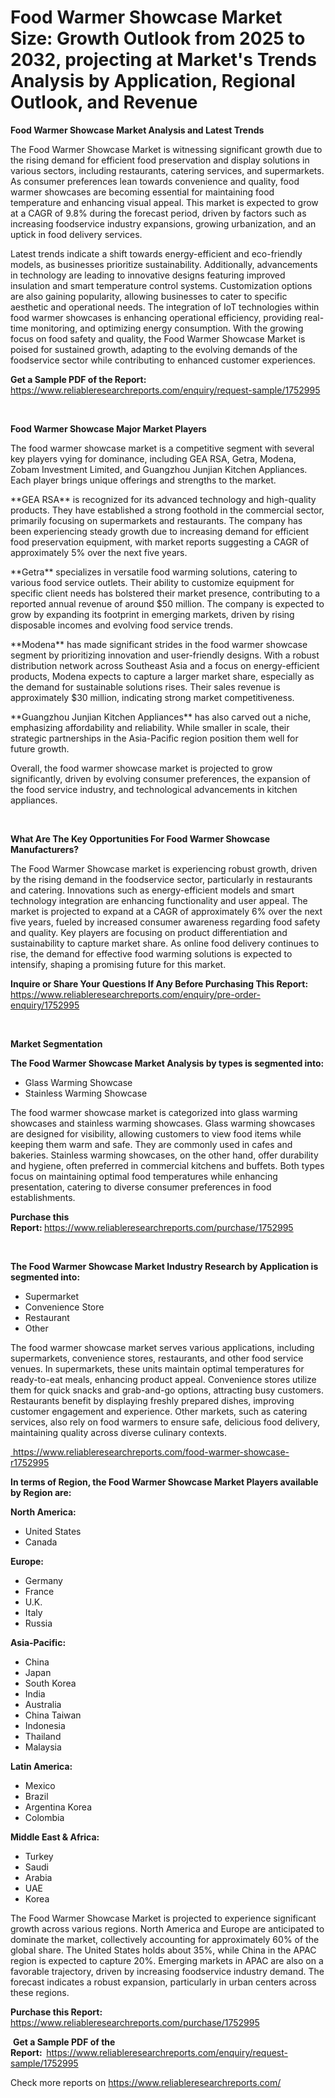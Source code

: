 <p><h1>Food Warmer Showcase Market Size: Growth Outlook from 2025 to 2032, projecting at Market's Trends Analysis by Application, Regional Outlook, and Revenue</h1></p><p><strong>Food Warmer Showcase Market Analysis and Latest Trends</strong></p>
<p><p>The Food Warmer Showcase Market is witnessing significant growth due to the rising demand for efficient food preservation and display solutions in various sectors, including restaurants, catering services, and supermarkets. As consumer preferences lean towards convenience and quality, food warmer showcases are becoming essential for maintaining food temperature and enhancing visual appeal. This market is expected to grow at a CAGR of 9.8% during the forecast period, driven by factors such as increasing foodservice industry expansions, growing urbanization, and an uptick in food delivery services.</p><p>Latest trends indicate a shift towards energy-efficient and eco-friendly models, as businesses prioritize sustainability. Additionally, advancements in technology are leading to innovative designs featuring improved insulation and smart temperature control systems. Customization options are also gaining popularity, allowing businesses to cater to specific aesthetic and operational needs. The integration of IoT technologies within food warmer showcases is enhancing operational efficiency, providing real-time monitoring, and optimizing energy consumption. With the growing focus on food safety and quality, the Food Warmer Showcase Market is poised for sustained growth, adapting to the evolving demands of the foodservice sector while contributing to enhanced customer experiences.</p></p>
<p><strong>Get a Sample PDF of the Report:&nbsp;</strong> <a href="https://www.reliableresearchreports.com/enquiry/request-sample/1752995?utm_campaign=2253&utm_medium=2&utm_source=Github&utm_content=ia&utm_term=10042025&utm_id=food-warmer-showcase">https://www.reliableresearchreports.com/enquiry/request-sample/1752995</a></p>
<p>&nbsp;</p>
<p><strong>Food Warmer Showcase Major Market Players</strong></p>
<p><p>The food warmer showcase market is a competitive segment with several key players vying for dominance, including GEA RSA, Getra, Modena, Zobam Investment Limited, and Guangzhou Junjian Kitchen Appliances. Each player brings unique offerings and strengths to the market.</p><p>**GEA RSA** is recognized for its advanced technology and high-quality products. They have established a strong foothold in the commercial sector, primarily focusing on supermarkets and restaurants. The company has been experiencing steady growth due to increasing demand for efficient food preservation equipment, with market reports suggesting a CAGR of approximately 5% over the next five years.</p><p>**Getra** specializes in versatile food warming solutions, catering to various food service outlets. Their ability to customize equipment for specific client needs has bolstered their market presence, contributing to a reported annual revenue of around $50 million. The company is expected to grow by expanding its footprint in emerging markets, driven by rising disposable incomes and evolving food service trends.</p><p>**Modena** has made significant strides in the food warmer showcase segment by prioritizing innovation and user-friendly designs. With a robust distribution network across Southeast Asia and a focus on energy-efficient products, Modena expects to capture a larger market share, especially as the demand for sustainable solutions rises. Their sales revenue is approximately $30 million, indicating strong market competitiveness.</p><p>**Guangzhou Junjian Kitchen Appliances** has also carved out a niche, emphasizing affordability and reliability. While smaller in scale, their strategic partnerships in the Asia-Pacific region position them well for future growth.</p><p>Overall, the food warmer showcase market is projected to grow significantly, driven by evolving consumer preferences, the expansion of the food service industry, and technological advancements in kitchen appliances.</p></p>
<p>&nbsp;</p>
<p><strong>What Are The Key Opportunities For Food Warmer Showcase Manufacturers?</strong></p>
<p><p>The Food Warmer Showcase market is experiencing robust growth, driven by the rising demand in the foodservice sector, particularly in restaurants and catering. Innovations such as energy-efficient models and smart technology integration are enhancing functionality and user appeal. The market is projected to expand at a CAGR of approximately 6% over the next five years, fueled by increased consumer awareness regarding food safety and quality. Key players are focusing on product differentiation and sustainability to capture market share. As online food delivery continues to rise, the demand for effective food warming solutions is expected to intensify, shaping a promising future for this market.</p></p>
<p><strong>Inquire or Share Your Questions If Any Before Purchasing This Report:</strong> <a href="https://www.reliableresearchreports.com/enquiry/pre-order-enquiry/1752995?utm_campaign=2253&utm_medium=2&utm_source=Github&utm_content=ia&utm_term=10042025&utm_id=food-warmer-showcase">https://www.reliableresearchreports.com/enquiry/pre-order-enquiry/1752995</a></p>
<p>&nbsp;</p>
<p><strong>Market Segmentation</strong></p>
<p><strong>The Food Warmer Showcase Market Analysis by types is segmented into:</strong></p>
<p><ul><li>Glass Warming Showcase</li><li>Stainless Warming Showcase</li></ul></p>
<p><p>The food warmer showcase market is categorized into glass warming showcases and stainless warming showcases. Glass warming showcases are designed for visibility, allowing customers to view food items while keeping them warm and safe. They are commonly used in cafes and bakeries. Stainless warming showcases, on the other hand, offer durability and hygiene, often preferred in commercial kitchens and buffets. Both types focus on maintaining optimal food temperatures while enhancing presentation, catering to diverse consumer preferences in food establishments.</p></p>
<p><strong>Purchase this Report:&nbsp;</strong><a href="https://www.reliableresearchreports.com/purchase/1752995?utm_campaign=2253&utm_medium=2&utm_source=Github&utm_content=ia&utm_term=10042025&utm_id=food-warmer-showcase">https://www.reliableresearchreports.com/purchase/1752995</a></p>
<p>&nbsp;</p>
<p><strong>The Food Warmer Showcase Market Industry Research by Application is segmented into:</strong></p>
<p><ul><li>Supermarket</li><li>Convenience Store</li><li>Restaurant</li><li>Other</li></ul></p>
<p><p>The food warmer showcase market serves various applications, including supermarkets, convenience stores, restaurants, and other food service venues. In supermarkets, these units maintain optimal temperatures for ready-to-eat meals, enhancing product appeal. Convenience stores utilize them for quick snacks and grab-and-go options, attracting busy customers. Restaurants benefit by displaying freshly prepared dishes, improving customer engagement and experience. Other markets, such as catering services, also rely on food warmers to ensure safe, delicious food delivery, maintaining quality across diverse culinary contexts.</p></p>
<p><a href="https://www.reliableresearchreports.com/food-warmer-showcase-r1752995?utm_campaign=2253&utm_medium=2&utm_source=Github&utm_content=ia&utm_term=10042025&utm_id=food-warmer-showcase">&nbsp;https://www.reliableresearchreports.com/food-warmer-showcase-r1752995</a></p>
<p><strong>In terms of Region, the Food Warmer Showcase Market Players available by Region are:</strong></p>
<p>
    <p> <strong> North America: </strong>
        <ul>
            <li>United States</li>
            <li>Canada</li>
        </ul>
        </p> 
    <p> <strong> Europe: </strong>
        <ul>
            <li>Germany</li>
            <li>France</li>
            <li>U.K.</li>
            <li>Italy</li>
            <li>Russia</li>
        </ul>
        </p> 
    <p> <strong> Asia-Pacific: </strong>
        <ul>
            <li>China</li>
            <li>Japan</li>
            <li>South Korea</li>
            <li>India</li>
            <li>Australia</li>
            <li>China Taiwan</li>
            <li>Indonesia</li>
            <li>Thailand</li>
            <li>Malaysia</li>
        </ul>
        </p> 
    <p> <strong> Latin America: </strong>
        <ul>
            <li>Mexico</li>
            <li>Brazil</li>
            <li>Argentina Korea</li>
            <li>Colombia</li>
        </ul>
        </p> 
    <p> <strong> Middle East & Africa: </strong>
        <ul>
            <li>Turkey</li>
            <li>Saudi</li>
            <li>Arabia</li>
            <li>UAE</li>
            <li>Korea</li>
        </ul>
    </p>
    </p>
<p><p>The Food Warmer Showcase Market is projected to experience significant growth across various regions. North America and Europe are anticipated to dominate the market, collectively accounting for approximately 60% of the global share. The United States holds about 35%, while China in the APAC region is expected to capture 20%. Emerging markets in APAC are also on a favorable trajectory, driven by increasing foodservice industry demand. The forecast indicates a robust expansion, particularly in urban centers across these regions.</p></p>
<p><strong>Purchase this Report: </strong><a href="https://www.reliableresearchreports.com/purchase/1752995?utm_campaign=2253&utm_medium=2&utm_source=Github&utm_content=ia&utm_term=10042025&utm_id=food-warmer-showcase">https://www.reliableresearchreports.com/purchase/1752995</a></p>
<p>&nbsp;<strong>Get a Sample PDF of the Report:&nbsp;&nbsp;</strong><a href="https://www.reliableresearchreports.com/enquiry/request-sample/1752995?utm_campaign=2253&utm_medium=2&utm_source=Github&utm_content=ia&utm_term=10042025&utm_id=food-warmer-showcase">https://www.reliableresearchreports.com/enquiry/request-sample/1752995</a></p>
<p><strong></strong></p>
<p>Check more reports on <a href="https://www.reliableresearchreports.com/?utm_campaign=2253&utm_medium=2&utm_source=Github&utm_content=ia&utm_term=10042025&utm_id=food-warmer-showcase">https://www.reliableresearchreports.com/</a></p>